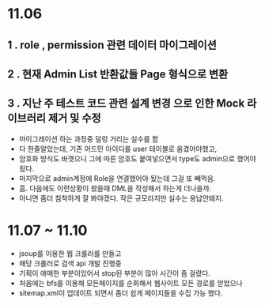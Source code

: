 # 11.06

## 1 . role , permission 관련 데이터 마이그레이션

## 2 . 현재 Admin List 반환값들 Page 형식으로 변환

## 3 . 지난 주 테스트 코드 관련 설계 변경 으로 인한 Mock 라이브러리 제거 및 수정

- 마이그레이션 하는 과정중 덜렁 거리는 실수를 함
- 다 한줄알았는데, 기존 어드민 아이디를 user 테이블로 옴겼어야했고,
- 암호화 방식도 바꼇으니 그에 따른 암호도 붙여넣으면서 type도 admin으로 했어야 됬다.
- 마지막으로 admin계정에 Role을 연결했어야 됬는데 그걸 또 빼먹음.
- 흠. 다음에도 이런상황이 왔을때 DML을 작성해서 하는게 더나을까.
- 아니면 좀더 침착하게 잘 봐야겠다. 작은 규모라지만 실수는 용납안돼지.

# 11.07 ~ 11.10

- jsoup를 이용한 웹 크롤러를 만들고
- 해당 크롤러로 검색 api 개발 진행중
- 기획이 애매한 부분이있어서 stop된 부분이 많아 시간이 좀 걸렸다.
- 처음에는 bfs를 이용해 모든페이지를 순회해서 웹사이트 모든 경로를 얻었으나
- sitemap.xml이 업데이트 되면서 좀더 쉽게 페이지들을 수집 가능 했다.


